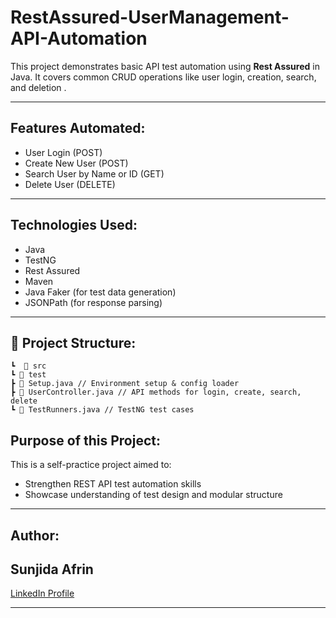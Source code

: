 # RestAssured-UserManagement-API-Automation

This project demonstrates basic API test automation using **Rest Assured** in Java. It covers common CRUD operations like user login, creation, search, and deletion .

---

##  Features Automated:
-  User Login (POST)
-  Create New User (POST)
-  Search User by Name or ID (GET)
-  Delete User (DELETE)

---

## Technologies Used:
- Java
- TestNG
- Rest Assured
- Maven
- Java Faker (for test data generation)
- JSONPath (for response parsing)

---

## 📂 Project Structure:
````
┗  📁 src
┗ 📁 test
┣ 📄 Setup.java // Environment setup & config loader
┣ 📄 UserController.java // API methods for login, create, search, delete
┗ 📄 TestRunners.java // TestNG test cases

````


##  Purpose of this Project:
This is a self-practice project aimed to:
- Strengthen REST API test automation skills
- Showcase understanding of test design and modular structure

---

##  Author:
Sunjida Afrin 
---
[LinkedIn Profile](https://bd.linkedin.com/in/sunjida-afrin-8a1380373)

---


